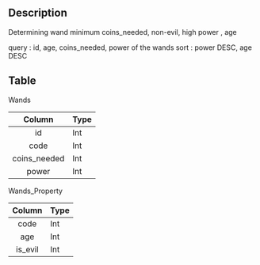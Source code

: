 ## Description

Determining wand
minimum coins_needed, non-evil, high power , age

query : id, age, coins_needed, power of the wands
sort : power DESC, age DESC

## Table
Wands

|    Column    | Type |
| :----------: | ---- |
|      id      | Int  |
|     code     | Int  |
| coins_needed | Int  |
|    power     | Int  |
Wands_Property

| Column  | Type    |
| :-----: | ------- |
|  code   | Int     |
|   age   | Int<br> |
| is_evil | Int     |
